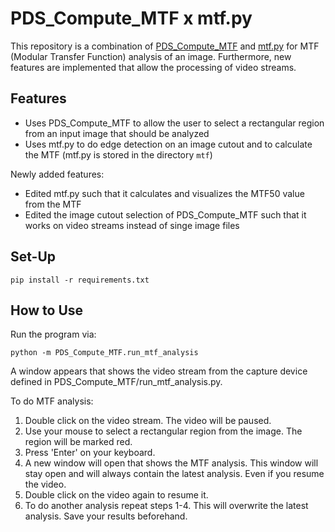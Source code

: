 # PDS_Compute_MTF x mtf.py

This repository is a combination of [PDS_Compute_MTF](https://github.com/bvnayak/PDS_Compute_MTF) and [mtf.py](https://github.com/u-onder/mtf.py) for MTF (Modular Transfer Function) analysis of an image. Furthermore, new features are implemented that allow the processing of video streams.

## Features

* Uses PDS_Compute_MTF to allow the user to select a rectangular region from an input image that should be analyzed
* Uses mtf.py to do edge detection on an image cutout and to calculate the MTF (mtf.py is stored in the directory ``mtf``)

Newly added features:
* Edited mtf.py such that it calculates and visualizes the MTF50 value from the MTF
* Edited the image cutout selection of PDS_Compute_MTF such that it works on video streams instead of singe image files

## Set-Up

```
pip install -r requirements.txt
```

## How to Use
Run the program via:
```
python -m PDS_Compute_MTF.run_mtf_analysis
```
A window appears that shows the video stream from the capture device defined in PDS_Compute_MTF/run_mtf_analysis.py.

To do MTF analysis:
1. Double click on the video stream. The video will be paused.
2. Use your mouse to select a rectangular region from the image. The region will be marked red.
3. Press 'Enter' on your keyboard.
4. A new window will open that shows the MTF analysis. This window will stay open and will always contain the latest analysis. Even if you resume the video.
5. Double click on the video again to resume it.
6. To do another analysis repeat steps 1-4. This will overwrite the latest analysis. Save your results beforehand.
